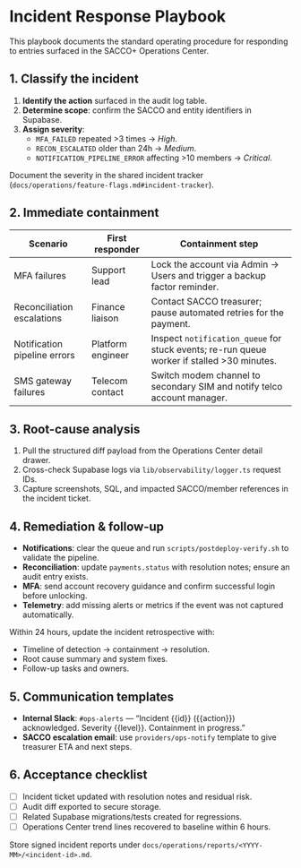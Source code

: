 # Incident Response Playbook

This playbook documents the standard operating procedure for responding to
entries surfaced in the SACCO+ Operations Center.

## 1. Classify the incident

1. **Identify the action** surfaced in the audit log table.
2. **Determine scope**: confirm the SACCO and entity identifiers in Supabase.
3. **Assign severity**:
   - `MFA_FAILED` repeated >3 times → _High_.
   - `RECON_ESCALATED` older than 24h → _Medium_.
   - `NOTIFICATION_PIPELINE_ERROR` affecting >10 members → _Critical_.

Document the severity in the shared incident tracker
(`docs/operations/feature-flags.md#incident-tracker`).

## 2. Immediate containment

| Scenario                     | First responder   | Containment step                                                                           |
| ---------------------------- | ----------------- | ------------------------------------------------------------------------------------------ |
| MFA failures                 | Support lead      | Lock the account via Admin → Users and trigger a backup factor reminder.                   |
| Reconciliation escalations   | Finance liaison   | Contact SACCO treasurer; pause automated retries for the payment.                          |
| Notification pipeline errors | Platform engineer | Inspect `notification_queue` for stuck events; re-run queue worker if stalled >30 minutes. |
| SMS gateway failures         | Telecom contact   | Switch modem channel to secondary SIM and notify telco account manager.                    |

## 3. Root-cause analysis

1. Pull the structured diff payload from the Operations Center detail drawer.
2. Cross-check Supabase logs via `lib/observability/logger.ts` request IDs.
3. Capture screenshots, SQL, and impacted SACCO/member references in the
   incident ticket.

## 4. Remediation & follow-up

- **Notifications**: clear the queue and run `scripts/postdeploy-verify.sh` to
  validate the pipeline.
- **Reconciliation**: update `payments.status` with resolution notes; ensure an
  audit entry exists.
- **MFA**: send account recovery guidance and confirm successful login before
  unlocking.
- **Telemetry**: add missing alerts or metrics if the event was not captured
  automatically.

Within 24 hours, update the incident retrospective with:

- Timeline of detection → containment → resolution.
- Root cause summary and system fixes.
- Follow-up tasks and owners.

## 5. Communication templates

- **Internal Slack**: `#ops-alerts` — “Incident {{id}} ({{action}})
  acknowledged. Severity {{level}}. Containment in progress.”
- **SACCO escalation email**: use `providers/ops-notify` template to give
  treasurer ETA and next steps.

## 6. Acceptance checklist

- [ ] Incident ticket updated with resolution notes and residual risk.
- [ ] Audit diff exported to secure storage.
- [ ] Related Supabase migrations/tests created for regressions.
- [ ] Operations Center trend lines recovered to baseline within 6 hours.

Store signed incident reports under
`docs/operations/reports/<YYYY-MM>/<incident-id>.md`.
